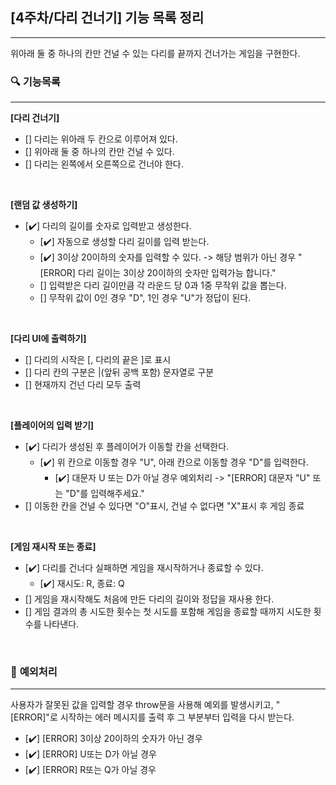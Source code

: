 ## **[4주차/다리 건너기] 기능 목록 정리**

<hr>
위아래 둘 중 하나의 칸만 건널 수 있는 다리를 끝까지 건너가는 게임을 구현한다.

<br>

### 🔍 **기능목록**

<hr>

**[다리 건너기]**

- [] 다리는 위아래 두 칸으로 이루어져 있다.
- [] 위아래 둘 중 하나의 칸만 건널 수 있다.
- [] 다리는 왼쪽에서 오른쪽으로 건너야 한다.

<br>

**[랜덤 값 생성하기]**

- [✔️] 다리의 길이를 숫자로 입력받고 생성한다.
  - [✔️] 자동으로 생성할 다리 길이를 입력 받는다.
  - [✔️] 3이상 20이하의 숫자를 입력할 수 있다. -> 해당 범위가 아닌 경우 "[ERROR] 다리 길이는 3이상 20이하의 숫자만 입력가능 합니다."
  - [] 입력받은 다리 길이만큼 각 라운드 당 0과 1중 무작위 값을 뽑는다.
  - [] 무작위 값이 0인 경우 "D", 1인 경우 "U"가 정답이 된다.

<br>

**[다리 UI에 출력하기]**

- [] 다리의 시작은 [, 다리의 끝은 ]로 표시
- [] 다리 칸의 구분은 |(앞뒤 공백 포함) 문자열로 구분
- [] 현재까지 건넌 다리 모두 출력

<br>

**[플레이어의 입력 받기]**

- [✔️] 다리가 생성된 후 플레이어가 이동할 칸을 선택한다.
  - [✔️] 위 칸으로 이동할 경우 "U", 아래 칸으로 이동할 경우 "D"를 입력한다.
    - [✔️] 대문자 U 또는 D가 아닐 경우 예외처리 -> "[ERROR] 대문자 "U" 또는 "D"를 입력해주세요."
- [] 이동한 칸을 건널 수 있다면 "O"표시, 건널 수 없다면 "X"표시 후 게임 종료

<br>

**[게임 재시작 또는 종료]**

- [✔️] 다리를 건너다 실패하면 게임을 재시작하거나 종료할 수 있다.
  - [✔️] 재시도: R, 종료: Q
- [] 게임을 재시작해도 처음에 만든 다리의 길이와 정답을 재사용 한다.
- [] 게임 결과의 총 시도한 횟수는 첫 시도를 포함해 게임을 종료할 때까지 시도한 횟수를 나타낸다.

<br>

### 🚨 **예외처리**

<hr>
사용자가 잘못된 값을 입력할 경우 throw문을 사용해 예외를 발생시키고, "[ERROR]"로 시작하는 에러 메시지를 출력 후 그 부분부터 입력을 다시 받는다.

<br>

- [✔️] [ERROR] 3이상 20이하의 숫자가 아닌 경우
- [✔️] [ERROR] U또는 D가 아닐 경우
- [✔️] [ERROR] R또는 Q가 아닐 경우
